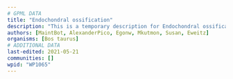 ```yaml
---
# GPML DATA
title: "Endochondral ossification"
description: "This is a temporary description for Endochondral ossification"
authors: [MaintBot, AlexanderPico, Egonw, Mkutmon, Susan, Eweitz]
organisms: [Bos taurus]
# ADDITIONAL DATA
last-edited: 2021-05-21
communities: []
wpid: "WP1065"
---
```

